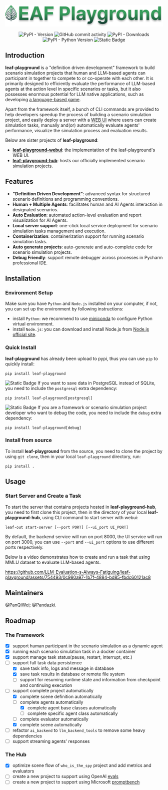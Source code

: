 <div align="center">
  <a href="https://github.com/LLM-Evaluation-s-Always-Fatiguing/leaf-playground">
    <img alt="Logo" src="docs/leaf-playground-logo.svg" width="550">
  </a>
  <p align="center">
      <img alt="PyPI - Version" src="https://img.shields.io/pypi/v/leaf-playground.svg?color=369B5A&labelColor=black&logo=github&style=plastic&link=https%3A%2F%2Fpypi.org%2Fproject%2Fleaf-playground%2F">
      <img alt="GitHub commit activity" src="https://img.shields.io/github/commit-activity/w/LLM-Evaluation-s-Always-Fatiguing/leaf-playground?color=369B5A&labelColor=black&logo=github&style=plastic">
      <img alt="PyPI - Downloads" src="https://img.shields.io/pypi/dd/leaf-playground?color=369B5A&labelColor=black&logo=github&style=plastic">
      <img alt="PyPI - Python Version" src="https://img.shields.io/pypi/pyversions/leaf-playground?color=369B5A&labelColor=black&logo=github&style=plastic">
      <img alt="Static Badge" src="https://img.shields.io/badge/node.js-%E2%89%A518.19.0-brightgreen?color=369B5A&labelColor=black&logo=github&style=plastic">
  </p>
</div>

## Introduction

**leaf-playground** is a "definition driven development" framework to build scenario simulation projects that human and LLM-based agents can participant in together to compete to or co-operate with each other. It is primarily designed to efficiently evaluate the performance of LLM-based agents at the action level in specific scenarios or tasks, but it also possesses enormous potential for LLM native applications, such as developing [a language-based game](https://github.com/LLM-Evaluation-s-Always-Fatiguing/leaf-playground-hub/tree/main/who_is_the_spy).

Apart from the framework itself, a bunch of CLI commands are provided to help developers speedup the process of building a scenario simulation project, and easily deploy a server with a [WEB UI](https://github.com/LLM-Evaluation-s-Always-Fatiguing/leaf-playground-webui) where users can create simulation tasks, manually and(or) automatically evaluate agents' performance, visualize the simulation process and evaluation results.

Below are sister projects of **leaf-playground**:
- [**leaf-playground-webui**](https://github.com/LLM-Evaluation-s-Always-Fatiguing/leaf-playground-webui): the implementation of the leaf-playground's WEB UI.
- [**leaf-playground-hub**](https://github.com/LLM-Evaluation-s-Always-Fatiguing/leaf-playground-hub): hosts our officially implemented scenario simulation projects.

## Features

- **"Definition Driven Development"**: advanced syntax for structured scenario definitions and programming conventions.
- **Human + Multiple Agents**: facilitates human and AI Agents interaction in designated scenarios.
- **Auto Evaluation**: automated action-level evaluation and report visualization for AI Agents.
- **Local server support**: one-click local service deployment for scenario simulation tasks management and execution.
- **Containerization**: containerization support for running scenario simulation tasks.
- **Auto generate projects**: auto-generate and auto-complete code for scenario simulation projects.
- **Debug Friendly**: support remote debugger across processes in Pycharm professional IDE.

## Installation

### Environment Setup

Make sure you have `Python` and `Node.js` installed on your computer, if not, you can set up the environment by following instructions:
- install `Python`: we recommend to use [miniconda](https://docs.conda.io/projects/miniconda/en/latest/miniconda-install.html) to configure Python virtual environment.
- install `Node.js`: you can download and install Node.js from [Node.js official site](https://nodejs.org/en).

### Quick Install
**leaf-playground** has already been upload to pypi, thus you can use `pip` to quickly install:
```shell
pip install leaf-playground
```

![Static Badge](https://img.shields.io/badge/introduced%20in-0.5.0-brightgreen?style=plastic) If you want to save data in PostgreSQL instead of SQLite, you need to include the `postgresql` extra dependency:

```shell
pip install leaf-playground[postgresql]
```

![Static Badge](https://img.shields.io/badge/introduced%20in-0.5.0-brightgreen?style=plastic) If you are a framework or scenario simulation project developer who want to debug the code, you need to include the `debug` extra dependency:

```shell
pip install leaf-playground[debug]
```

### Install from source
To install **leaf-playground** from the source, you need to clone the project by using `git clone`, then in your local `leaf-playground` directory, run:
```shell
pip install .
```

## Usage

### Start Server and Create a Task

To start the server that contains projects hosted in **leaf-playground-hub**, you need to first clone this project, then in the directory of your local **leaf-playground-hub**, using CLI command to start server with webui:
```shell
leaf-out start-server [--port PORT] [--ui_port UI_PORT]
```

By default, the backend service will run on port 8000, the UI service will run on port 3000, you can use `--port` and `--ui_port` options to use different ports respectively.

Below is a video demonstrates how to create and run a task that using MMLU dataset to evaluate LLM-based agents.

https://github.com/LLM-Evaluation-s-Always-Fatiguing/leaf-playground/assets/754493/0c980a97-1b7f-4884-bd85-fbdc60121ac8

## Maintainers

[@PanQiWei](https://github.com/panqiwei); [@Pandazki](https://github.com/pandazki).

## Roadmap

### The Framework

- [x] support human participant in the scenario simulation as a dynamic agent
- [x] running each scenario simulation task in a docker container
- [x] support manage task status(pause, restart, interrupt, etc.)
- [ ] support full task data persistence
  - [x] save task info, logs and message in database
  - [x] save task results in database or remote file system
  - [ ] support for resuming runtime state and information from checkpoint and continuing execution
- [ ] support complete project automatically
  - [x] complete scene definition automatically
  - [ ] complete agents automatically
    - [x] complete agent base classes automatically
    - [ ] complete specific agent class automatically
  - [ ] complete evaluator automatically
  - [x] complete scene automatically
- [ ] refactor `ai_backend` to `llm_backend_tools` to remove some heavy dependencies
- [ ] support streaming agents' responses

### The Hub

- [x] optimize scene flow of `who_is_the_spy` project and add metrics and evaluators
- [ ] create a new project to support using OpenAI [evals](https://github.com/openai/evals)
- [ ] create a new project to support using Microsoft [promptbench](https://github.com/microsoft/promptbench)
